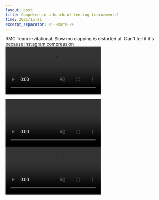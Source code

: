 ```yaml
---
layout: post
title: Competed in a bunch of fencing tournaments!
time: 2021/11-21
excerpt_separator: <!--more-->
---
```

RMC Team invitational. Slow mo clapping is distorted af. Can't tell if it's because instagram compression
<video controls loop autoplay muted>
<source src="{{site.baseurl}}/assets/Sports/Flèche.mp4" type="video/mp4">
</video>

<video controls loop autoplay muted>
<source src="{{site.baseurl}}/assets/Sports/growl_uoft_kdc.mp4" type="video/mp4">
</video>

<video controls loop autoplay muted>
<source src="{{site.baseurl}}/assets/Sports/on_practice_1.mp4" type="video/mp4">
</video>
